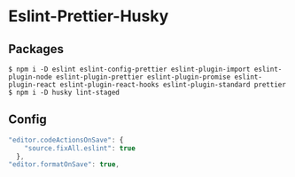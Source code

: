 # Eslint-Prettier-Husky

## Packages

```text
$ npm i -D eslint eslint-config-prettier eslint-plugin-import eslint-plugin-node eslint-plugin-prettier eslint-plugin-promise eslint-plugin-react eslint-plugin-react-hooks eslint-plugin-standard prettier
$ npm i -D husky lint-staged
```

## Config

```js
"editor.codeActionsOnSave": {
    "source.fixAll.eslint": true
  },
"editor.formatOnSave": true,
```
